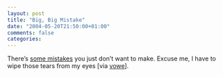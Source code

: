 ```yaml
---
layout: post
title: "Big, Big Mistake"
date: "2004-05-20T21:50:00+01:00"
comments: false
categories: 
---
```


<p>There&#8217;s <a href="http://www.directimported.com.au/down/570000.htm">some mistakes</a> you just don&#8217;t want to make. Excuse me, I have to wipe those tears from my eyes [via <a href="http://vowe.net/archives/004540.html">vowe</a>].</p>


